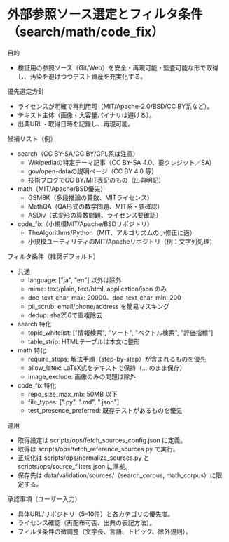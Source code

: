 # 外部参照ソース選定とフィルタ条件（search/math/code_fix）

目的
- 検証用の参照ソース（Git/Web）を安全・再現可能・監査可能な形で取得し、汚染を避けつつテスト資産を充実化する。

優先選定方針
- ライセンスが明確で再利用可（MIT/Apache-2.0/BSD/CC BY系など）。
- テキスト主体（画像・大容量バイナリは避ける）。
- 出典URL・取得日時を記録し、再現可能。

候補リスト（例）
- search（CC BY-SA/CC BY/GPL系は注意）
  - Wikipediaの特定テーマ記事（CC BY-SA 4.0、要クレジット／SA）
  - gov/open-dataの説明ページ（CC BY 4.0 等）
  - 技術ブログでCC BY/MIT表記のもの（出典明記）
- math（MIT/Apache/BSD優先）
  - GSM8K（多段推論の算数、MITライセンス）
  - MathQA（QA形式の数学問題、MIT系・要確認）
  - ASDiv（式変形の算数問題、ライセンス要確認）
- code_fix（小規模MIT/Apache/BSDリポジトリ）
  - TheAlgorithms/Python（MIT、アルゴリズムの小修正に適）
  - 小規模ユーティリティのMIT/Apacheリポジトリ（例：文字列処理）

フィルタ条件（推奨デフォルト）
- 共通
  - language: ["ja", "en"] 以外は除外
  - mime: text/plain, text/html, application/json のみ
  - doc_text_char_max: 20000、doc_text_char_min: 200
  - pii_scrub: email/phone/address を簡易マスキング
  - dedup: sha256で重複除去
- search 特化
  - topic_whitelist: ["情報検索", "ソート", "ベクトル検索", "評価指標"]
  - table_strip: HTMLテーブルは本文に整形
- math 特化
  - require_steps: 解法手順（step-by-step）が含まれるものを優先
  - allow_latex: LaTeX式をテキストで保持（$...$ のまま保存）
  - image_exclude: 画像のみの問題は除外
- code_fix 特化
  - repo_size_max_mb: 50MB 以下
  - file_types: [".py", ".md", ".json"]
  - test_presence_preferred: 既存テストがあるものを優先

運用
- 取得設定は scripts/ops/fetch_sources_config.json に定義。
- 取得は scripts/ops/fetch_reference_sources.py で実行。
- 正規化は scripts/ops/normalize_sources.py と scripts/ops/source_filters.json に準拠。
- 保存先は data/validation/sources/（search_corpus, math_corpus）に限定する。

承認事項（ユーザー入力）
- 具体URL/リポジトリ（5–10件）と各カテゴリの優先度。
- ライセンス確認（再配布可否、出典の表記方法）。
- フィルタ条件の微調整（文字長、言語、トピック、除外規則）。